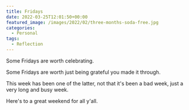 ```yaml
---
title: Fridays
date: 2022-03-25T12:01:50+00:00
featured_image: /images/2022/02/three-months-soda-free.jpg
categories:
  - Personal
tags:
  - Reflection
---
```


Some Fridays are worth celebrating.

Some Fridays are worth just being grateful you made it through.

This week has been one of the latter, not that it's been a bad week, just a very long and busy week.

Here's to a great weekend for all y'all.